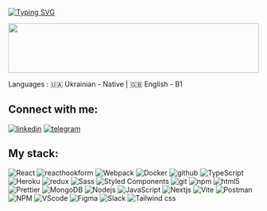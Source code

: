 <!--   my-ticker -->

[![Typing SVG](https://readme-typing-svg.herokuapp.com?color=%6346BCF6&center=true&vCenter=true&width=500&lines=Hi!+👋,+I+am+Viacheslav+Plevako;Over+1+years+of+programming+experience;Always+learning+new+things)](https://git.io/typing-svg)

<!--   my-header-img -->

<img src="https://raw.githubusercontent.com/matfantinel/matfantinel/master/waves.svg" width="100%" height="100vh">

Languages : 🇺🇦 Ukrainian - Native | 🇬🇧 English - B1

<h2 align="left">Connect with me:</h2>
<p align="left">
<a href="https://www.linkedin.com/in/plevako-viacheslav/"><img src="https://img.shields.io/badge/Linkedin-0A66C2?logo=linkedin&style=for-the-badge" alt="linkedin" title="Linkedin" /></a>
<a href="https://t.me/PVO_fullstack"><img src="https://img.shields.io/badge/Telegram-26A5E4?logo=telegram&style=for-the-badge" alt="telegram" title="Telegram" /></a>

<h2 align="left">My stack:</h2>

<p>
  <img alt="React" src="https://img.shields.io/badge/-React-61DAFB?style=flat-square&logo=react&logoColor=white" />
    <img alt="reacthookform" src="https://img.shields.io/badge/-React Hook Form-EC5990?style=flat-square&logo=reacthookform&logoColor=white" />
  <img alt="Webpack" src="https://img.shields.io/badge/-Webpack-8DD6F9?style=flat-square&logo=webpack&logoColor=white" /> 
  <img alt="Docker" src="https://img.shields.io/badge/-Docker-46a2f1?style=flat-square&logo=docker&logoColor=white" />
  <img alt="github" src="https://img.shields.io/badge/-Git-2088FF?style=flat-square&logo=git&logoColor=white" />
  <img alt="TypeScript" src="https://img.shields.io/badge/-TypeScript-007ACC?style=flat-square&logo=typescript&logoColor=white" />
  <img alt="Heroku" src="https://img.shields.io/badge/-Heroku-430098?style=flat-square&logo=heroku&logoColor=white" />
  <img alt="redux" src="https://img.shields.io/badge/-Redux-764ABC?style=flat-square&logo=redux&logoColor=white" />
  <img alt="Sass" src="https://img.shields.io/badge/-Sass-CC6699?style=flat-square&logo=sass&logoColor=white" />
  <img alt="Styled Components" src="https://img.shields.io/badge/-Styled_Components-db7092?style=flat-square&logo=styled-components&logoColor=white" />
  <img alt="git" src="https://img.shields.io/badge/-Git-F05032?style=flat-square&logo=git&logoColor=white" />
  <img alt="npm" src="https://img.shields.io/badge/-NPM-CB3837?style=flat-square&logo=npm&logoColor=white" />
  <img alt="html5" src="https://img.shields.io/badge/-HTML5-E34F26?style=flat-square&logo=html5&logoColor=white" />
  <img alt="Prettier" src="https://img.shields.io/badge/-Prettier-F7B93E?style=flat-square&logo=prettier&logoColor=white" />
  <img alt="MongoDB" src="https://img.shields.io/badge/-MongoDB-13aa52?style=flat-square&logo=mongodb&logoColor=white" />
  <img alt="Nodejs" src="https://img.shields.io/badge/-Nodejs-43853d?style=flat-square&logo=Node.js&logoColor=white" />
  <img alt="JavaScript" src="https://img.shields.io/badge/-JavaScript-43853d?style=flat-square&logo=JavaScript&logoColor=white" />
  <img alt="Nextjs" src="https://img.shields.io/badge/-Nextjs-E34F26?style=flat-square&logo=Next.js&logoColor=white" />
  <img alt="Vite" src="https://img.shields.io/badge/-Vite-E34F26?style=flat-square&logo=Vite&logoColor=white" />
  <img alt="Postman" src="https://img.shields.io/badge/-Postman-E55F5?style=flat-square&logo=Postman&logoColor=white" />
  <img alt="NPM" src="https://img.shields.io/badge/-NPM-E34F26?style=flat-square&logo=NPM&logoColor=white" />
  <img alt="VScode" src="https://img.shields.io/badge/-VScode-007acc?style=flat-square&logo=visual studio code&logoColor=white" />
  <img alt="Figma" src="https://img.shields.io/badge/-Figma-F24E1E?style=flat-square&logo=figma&logoColor=white" />
  <img alt="Slack" src="https://img.shields.io/badge/-Slack-4A154B?style=flat-square&logo=slack&logoColor=white" />
    <img alt="Tailwind css" src="https://img.shields.io/badge/-Tailwind CSS-06B6D4?style=flat-square&logo=tailwind css&logoColor=white" />
</p>
